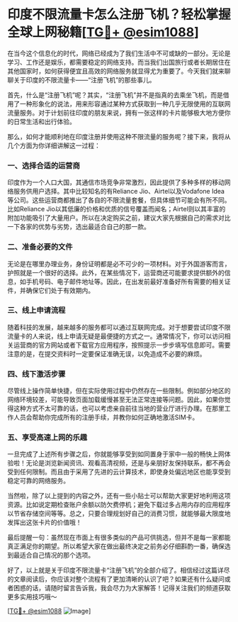 # 印度不限流量卡怎么注册飞机？轻松掌握全球上网秘籍[[TG💪+ @esim1088](https://t.me/s/esim1088)]

在当今这个信息化的时代，网络已经成为了我们生活中不可或缺的一部分。无论是学习、工作还是娱乐，都需要稳定的网络支持。而当我们出国旅行或者长期居住在其他国家时，如何获得便宜且高效的网络服务就显得尤为重要了。今天我们就来聊聊关于印度的不限流量卡——“注册飞机”的那些事儿。

首先，什么是“注册飞机”呢？其实，“注册飞机”并不是指真的去乘坐飞机，而是借用了一种形象化的说法，用来形容通过某种方式获取到一种几乎无限使用的互联网流量服务。对于计划前往印度的朋友来说，拥有一张这样的卡片能够极大地方便你的日常生活和出行体验。

那么，如何才能顺利地在印度注册并使用这种不限流量的服务呢？接下来，我将从几个方面为你详细讲解这一过程：

### 一、选择合适的运营商

印度作为一个人口大国，其通信市场竞争非常激烈，因此提供了多种多样的移动网络服务供用户选择。其中比较知名的有Reliance Jio、Airtel以及Vodafone Idea等公司。这些运营商都推出了各自的不限流量套餐，但具体细节可能会有所不同。比如Reliance Jio以其低廉的价格和优质的信号覆盖而闻名；Airtel则以其丰富的附加功能吸引了大量用户。所以在决定购买之前，建议大家先根据自己的需求对比一下各家的优势与劣势，选出最适合自己的那一款。

### 二、准备必要的文件

无论是在哪里办理业务，身份证明都是必不可少的一项材料。对于外国游客而言，护照就是一个很好的选择。此外，在某些情况下，运营商还可能要求提供额外的信息，如手机号码、电子邮件地址等。因此，在出发前最好准备好所有需要的相关证件，并确保它们处于有效期内。

### 三、线上申请流程

随着科技的发展，越来越多的服务都可以通过互联网完成。对于想要尝试印度不限流量卡的人来说，线上申请无疑是最便捷的方式之一。通常情况下，你可以访问相关运营商的官方网站或者下载官方应用程序，按照提示一步步填写信息即可。需要注意的是，在提交资料时一定要保证准确无误，以免造成不必要的麻烦。

### 四、线下激活步骤

尽管线上操作简单快捷，但在实际使用过程中仍然存在一些限制。例如部分地区的网络环境较差，可能导致页面加载缓慢甚至无法正常连接等问题。因此，如果你觉得这种方式不太可靠的话，也可以考虑亲自前往当地的营业厅进行办理。在那里工作人员会帮助你完成所有的注册手续，并教你如何正确地激活SIM卡。

### 五、享受高速上网的乐趣

一旦完成了上述所有步骤之后，你就能够享受到如同置身于家中一般的畅快上网体验啦！无论是浏览新闻资讯、观看高清视频，还是与亲朋好友保持联系，都不再会受到任何限制。而且由于采用了先进的云计算技术，即使身处偏远地区也能享受到稳定可靠的网络服务。

当然啦，除了以上提到的内容之外，还有一些小贴士可以帮助大家更好地利用这项资源。比如说定期检查账户余额以防欠费停机；避免下载过多占用内存的应用程序以节省存储空间等等。总之，只要合理规划好自己的消费习惯，就能够最大限度地发挥出这张卡片的价值哦！

最后提醒一句：虽然现在市面上有很多类似的产品可供挑选，但并不是每一家都能真正满足你的期望。所以希望大家在做出最终决定之前务必仔细斟酌一番，确保选到最适合自己情况的那个选项。

好了，以上就是关于印度不限流量卡“注册飞机”的全部介绍了。相信经过这篇详尽的文章阅读后，你应该对整个流程有了更加清晰的认识了吧？如果还有什么疑问或者困惑的话，请随时留言告诉我，我会尽力为大家解答！记得关注我们的频道获取更多实用技巧哦～

[[TG💪+ @esim1088](https://t.me/s/esim1088) ![Image](https://i.postimg.cc/4NQfJmqS/Snipaste-2025-05-13-00-14-12.png)]